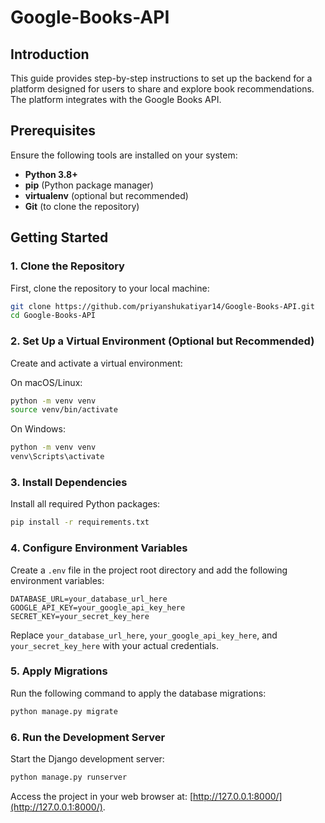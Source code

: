 # Google-Books-API

## Introduction

This guide provides step-by-step instructions to set up the backend for a platform designed for users to share and explore book recommendations. The platform integrates with the Google Books API.

## Prerequisites

Ensure the following tools are installed on your system:

- **Python 3.8+**
- **pip** (Python package manager)
- **virtualenv** (optional but recommended)
- **Git** (to clone the repository)

## Getting Started

### 1. Clone the Repository

First, clone the repository to your local machine:

```bash
git clone https://github.com/priyanshukatiyar14/Google-Books-API.git
cd Google-Books-API
```

### 2. Set Up a Virtual Environment (Optional but Recommended)

Create and activate a virtual environment:

On macOS/Linux:

```bash
python -m venv venv
source venv/bin/activate
```

On Windows:

```bash
python -m venv venv
venv\Scripts\activate
```

### 3. Install Dependencies

Install all required Python packages:

```bash
pip install -r requirements.txt
```

### 4. Configure Environment Variables

Create a `.env` file in the project root directory and add the following environment variables:

```
DATABASE_URL=your_database_url_here
GOOGLE_API_KEY=your_google_api_key_here
SECRET_KEY=your_secret_key_here
```

Replace `your_database_url_here`, `your_google_api_key_here`, and `your_secret_key_here` with your actual credentials.

### 5. Apply Migrations

Run the following command to apply the database migrations:

```bash
python manage.py migrate
```

### 6. Run the Development Server

Start the Django development server:

```bash
python manage.py runserver
```

Access the project in your web browser at: [http://127.0.0.1:8000/](http://127.0.0.1:8000/).
